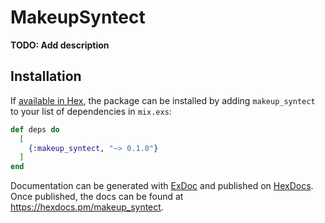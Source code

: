 # MakeupSyntect

**TODO: Add description**

## Installation

If [available in Hex](https://hex.pm/docs/publish), the package can be installed
by adding `makeup_syntect` to your list of dependencies in `mix.exs`:

```elixir
def deps do
  [
    {:makeup_syntect, "~> 0.1.0"}
  ]
end
```

Documentation can be generated with [ExDoc](https://github.com/elixir-lang/ex_doc)
and published on [HexDocs](https://hexdocs.pm). Once published, the docs can
be found at <https://hexdocs.pm/makeup_syntect>.

